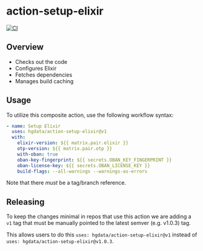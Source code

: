 # action-setup-elixir

[![CI](https://github.com/HGData/action-setup-elixir/actions/workflows/main.yml/badge.svg)](https://github.com/HGData/action-setup-elixir/actions/workflows/main.yml)

## Overview

- Checks out the code
- Configures Elixir
- Fetches dependencies
- Manages build caching

## Usage

To utilize this composite action, use the following workflow syntax:
```yaml
- name: Setup Elixir
  uses: hgdata/action-setup-elixir@v1
  with:
    elixir-version: ${{ matrix.pair.elixir }}
    otp-version: ${{ matrix.pair.otp }}
    with-oban: true
    oban-key-fingerprint: ${{ secrets.OBAN_KEY_FINGERPRINT }}
    oban-license-key: ${{ secrets.OBAN_LICENSE_KEY }}
    build-flags: --all-warnings --warnings-as-errors
```

Note that there _must_ be a tag/branch reference.

## Releasing

To keep the changes minimal in repos that use this action we are adding a `v1` tag 
that must be manually pointed to the latest semver (e.g. v1.0.3) tag.

This allows users to do this `uses: hgdata/action-setup-elixir@v1` instead of `uses: hgdata/action-setup-elixir@v1.0.3`.
